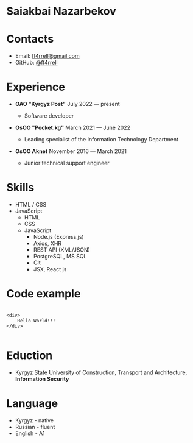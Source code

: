 # Saiakbai Nazarbekov

# Contacts 

* Email: ff4rrell@gmail.com
* GitHub: [@ff4rrell](https://github.com/ff4rrell)


# Experience


* **OAO "Kyrgyz Post"** July 2022 — present
  - Software developer

* **OsOO "Pocket.kg"** March 2021 — June 2022
  - Leading specialist of the Information Technology Department

* **OsOO Aknet** November 2016 — March 2021
  - Junior technical support engineer

# Skills

* HTML / CSS
* JavaScript 
  - HTML
  - CSS
  - JavaScript 
    - Node.js (Express.js)
    - Axios, XHR
    - REST API (XML/JSON)
    - PostgreSQL, MS SQL
    - Git
    - JSX, React js

# Code example
```

<div>
    Hello World!!!
</div>


```


# Eduction 
  - Kyrgyz State University of Construction, Transport and Architecture, **Information Security**

# Language
* Kyrgyz - native
* Russian - fluent
* English - A1
